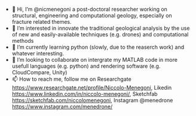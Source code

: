 - 👋 Hi, I’m @nicmenegoni a post-doctoral researcher working on structural, engineering and computational geology, especially on fracture related themes. 
- 👀 I’m interested in innovate the traditional geological analysis by the use of new and easily-available techniques (e.g. drones) and computational methods
- 🌱 I’m currently learning python (slowly, due to the reaserch work) and whatever interesting.
- 💞️ I’m looking to collaborate on intergrate my MATLAB code in more usefull languages (e.g. python) and rendering software (e.g. CloudCompare, Unity)
- 📫 How to reach me, follow me on Researchgate https://www.researchgate.net/profile/Niccolo-Menegoni, Likedin https://www.linkedin.com/in/niccolo-menegoni/, Sketchfab https://sketchfab.com/niccolomenegoni, Instagram @menedrone https://www.instagram.com/menedrone/

<!---
nicmenegoni/nicmenegoni is a ✨ special ✨ repository because its `README.md` (this file) appears on your GitHub profile.
You can click the Preview link to take a look at your changes.
--->

